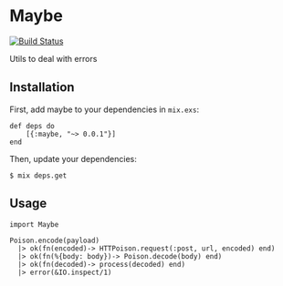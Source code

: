 # Maybe

[![Build Status][travis-image]][travis-url]

Utils to deal with errors

## Installation

First, add maybe to your dependencies in `mix.exs`:

    def deps do
        [{:maybe, "~> 0.0.1"}]
    end

Then, update your dependencies:

    $ mix deps.get

## Usage

    import Maybe

    Poison.encode(payload)
      |> ok(fn(encoded)-> HTTPoison.request(:post, url, encoded) end)
      |> ok(fn(%{body: body})-> Poison.decode(body) end)
      |> ok(fn(decoded)-> process(decoded) end)
      |> error(&IO.inspect/1)

[travis-image]: https://img.shields.io/travis/zweifisch/maybe.svg?style=flat
[travis-url]: https://travis-ci.org/zweifisch/maybe
